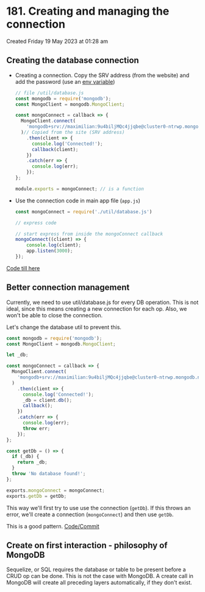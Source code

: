 # 181. Creating and managing the connection
Created Friday 19 May 2023 at 01:28 am


## Creating the database connection
- Creating a connection. Copy the SRV address (from the website) and add the password (use an [env variable](https://github.com/exemplar-codes/online-shop-with-nosql-mongodb/commit/226967b78f8741422a48e901144ea69cc60470cf))
	```js
	// file /util/database.js
	const mongodb = require('mongodb');
	const MongoClient = mongodb.MongoClient;

	const mongoConnect = callback => {
	  MongoClient.connect(
	    'mongodb+srv://maximilian:9u4biljMQc4jjqbe@cluster0-ntrwp.mongodb.net/test?retryWrites=true'
	  )// Copied from the site (SRV address)
	    .then(client => {
	      console.log('Connected!');
	      callback(client);
	    })
	    .catch(err => {
	      console.log(err);
	    });
	};
	
	module.exports = mongoConnect; // is a function
	```
- Use the connection code in main app file (`app.js`)
	```js
	const mongoConnect = require('./util/database.js')

	// express code

	// start express from inside the mongoConnect callback
	mongoConnect((client) => {
		console.log(client);
		app.listen(3000);
	});
	```

[Code till here](https://github.com/exemplar-codes/online-shop-with-nosql-mongodb/commit/a3b84f8383ce314699f83539f86e89dde6dfa767)


## Better connection management
Currently, we need to use util/database.js for every DB operation. This is not ideal, since this means creating a new connection for each op. Also, we won't be able to close the connection.

Let's change the database util to prevent this.
```js
const mongodb = require('mongodb');
const MongoClient = mongodb.MongoClient;

let _db;

const mongoConnect = callback => {
  MongoClient.connect(
    'mongodb+srv://maximilian:9u4biljMQc4jjqbe@cluster0-ntrwp.mongodb.net/shop?retryWrites=true'
  )
    .then(client => {
      console.log('Connected!');
      _db = client.db();
      callback();
    })
    .catch(err => {
      console.log(err);
      throw err;
    });
};

const getDb = () => {
  if (_db) {
    return _db;
  }
  throw 'No database found!';
};

exports.mongoConnect = mongoConnect;
exports.getDb = getDb;
```
This way we'll first try to use use the connection (`getDb`). If this throws an error, we'll create a connection (`mongoConnect`) and then use `getDb`.

This is a good pattern. [Code/Commit](https://github.com/exemplar-codes/online-shop-with-nosql-mongodb/commit/a0e061c4294ee11922e7d8336372214e16c42c65)


## Create on first interaction - philosophy of MongoDB
Sequelize, or SQL requires the database or table to be present before a CRUD op can be done. This is not the case with MongoDB. A create call in MongoDB will create all preceding layers automatically, if they don't exist.